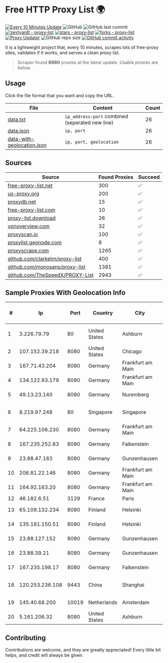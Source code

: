 
# Free HTTP Proxy List 🌍

[![Every 10 Minutes Update](https://github.com/mertguvencli/http-proxy-list/actions/workflows/main.yml/badge.svg?branch=main)](https://github.com/mertguvencli/http-proxy-list/actions/workflows/main.yml)
![GitHub](https://img.shields.io/github/license/mertguvencli/http-proxy-list)
![GitHub last commit](https://img.shields.io/github/last-commit/mertguvencli/http-proxy-list)
[![zevtyardt - proxy-list](https://img.shields.io/static/v1?label=zevtyardt&message=proxy-list&color=blue&logo=github)](https://github.com/zevtyardt/proxy-list "Go to GitHub repo")
[![stars - proxy-list](https://img.shields.io/github/stars/zevtyardt/proxy-list?style=social)](https://github.com/zevtyardt/proxy-list)
[![forks - proxy-list](https://img.shields.io/github/forks/zevtyardt/proxy-list?style=social)](https://github.com/zevtyardt/proxy-list)
[![Proxy Updater](https://github.com/zevtyardt/proxy-list/workflows/Proxy%20Updater/badge.svg)](https://github.com/zevtyardt/proxy-list/actions?query=workflow:"Proxy+Updater")
![GitHub repo size](https://img.shields.io/github/repo-size/zevtyardt/proxy-list)
[![GitHub commit activity](https://img.shields.io/github/commit-activity/m/zevtyardt/proxy-list?logo=commits)](https://github.com/zevtyardt/proxy-list/commits/main)

It is a lightweight project that, every 10 minutes, scrapes lots of free-proxy sites, validates if it works, and serves a clean proxy list.

> Scraper found **6680** proxies at the latest update. Usable proxies are below.

## Usage

Click the file format that you want and copy the URL.

|File|Content|Count|
|----|-------|-----|
|[data.txt](https://raw.githubusercontent.com/mertguvencli/http-proxy-list/main/proxy-list/data.txt)|`ip_address:port` combined (seperated new line)|26|
|[data.json](https://raw.githubusercontent.com/mertguvencli/http-proxy-list/main/proxy-list/data.json)|`ip, port`|26|
|[data-with-geolocation.json](https://raw.githubusercontent.com/mertguvencli/http-proxy-list/main/proxy-list/data-with-geolocation.json)|`ip, port, geolocation`|26|

## Sources

|Source|Found Proxies|Succeed|
|------|-------------|-------|
|[free-proxy-list.net](https://free-proxy-list.net)|300|✅|
|[us-proxy.org](https://www.us-proxy.org)|200|✅|
|[proxydb.net](http://proxydb.net)|15|✅|
|[free-proxy-list.com](https://free-proxy-list.com/?page=&port=&type%5B%5D=http&type%5B%5D=https&up_time=0&search=Search)|10|✅|
|[proxy-list.download](https://www.proxy-list.download/HTTP)|26|✅|
|[vpnoverview.com](https://vpnoverview.com/privacy/anonymous-browsing/free-proxy-servers)|32|✅|
|[proxyscan.io](https://www.proxyscan.io)|100|✅|
|[proxylist.geonode.com](https://proxylist.geonode.com/api/proxy-list?limit=300&page=1&sort_by=lastChecked&sort_type=desc&protocols=http,https)|8|✅|
|[proxyscrape.com](https://api.proxyscrape.com/v2/?request=displayproxies&protocol=http&timeout=10000&country=all&ssl=all&anonymity=all)|1265|✅|
|[github.com/clarketm/proxy-list](https://raw.githubusercontent.com/clarketm/proxy-list/master/proxy-list-raw.txt)|400|✅|
|[github.com/monosans/proxy-list](https://raw.githubusercontent.com/monosans/proxy-list/main/proxies/http.txt)|1381|✅|
|[github.com/TheSpeedX/PROXY-List](https://raw.githubusercontent.com/TheSpeedX/PROXY-List/master/http.txt)|2943|✅|


## Sample Proxies With Geolocation Info

|#|Ip|Port|Country|City|Internet Service Provider|
|-|--|----|-------|----|-------------------------|
|1|3.226.79.79|80|United States|Ashburn|Amazon Technologies Inc.|
|2|107.152.39.218|8080|United States|Chicago|tzulo, inc.|
|3|167.71.43.204|8080|Germany|Frankfurt am Main|DigitalOcean, LLC|
|4|134.122.93.179|8080|Germany|Frankfurt am Main|DigitalOcean, LLC|
|5|49.13.23.140|8080|Germany|Nuremberg|Hetzner Online GmbH|
|6|8.219.97.248|80|Singapore|Singapore|Alibaba (US) Technology Co., Ltd.|
|7|64.225.106.230|8080|Germany|Frankfurt am Main|DigitalOcean, LLC|
|8|167.235.252.83|8080|Germany|Falkenstein|Hetzner Online GmbH|
|9|23.88.47.183|8080|Germany|Gunzenhausen|Hetzner Online GmbH|
|10|206.81.22.146|8080|Germany|Frankfurt am Main|DigitalOcean, LLC|
|11|164.92.163.20|8080|Germany|Frankfurt am Main|DigitalOcean, LLC|
|12|46.182.6.51|3129|France|Paris|Hosteur SAS|
|13|65.109.132.234|8080|Finland|Helsinki|Hetzner Online GmbH|
|14|135.181.150.51|8080|Finland|Helsinki|Hetzner Online GmbH|
|15|23.88.127.152|8080|Germany|Gunzenhausen|Hetzner Online GmbH|
|16|23.88.39.21|8080|Germany|Gunzenhausen|Hetzner Online GmbH|
|17|167.235.198.17|8080|Germany|Falkenstein|Hetzner Online GmbH|
|18|120.253.236.108|9443|China|Shanghai|China Mobile communications corporation|
|19|145.40.68.200|10019|Netherlands|Amsterdam|Packet Host, Inc.|
|20|5.161.206.32|8080|United States|Ashburn|Hetzner Online GmbH|



## Contributing

Contributions are welcome, and they are greatly appreciated! Every
little bit helps, and credit will always be given.

